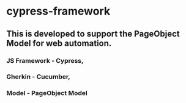 # cypress-framework

## This is developed to support the PageObject Model for web automation.

### JS Framework - Cypress,

### Gherkin - Cucumber,

### Model - PageObject Model
